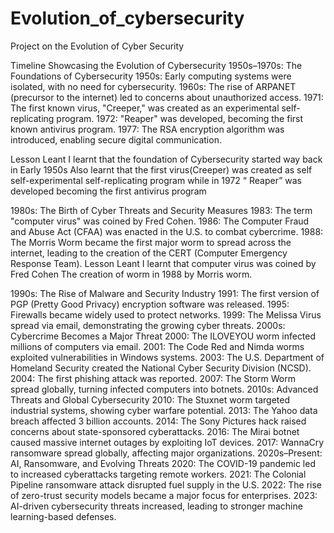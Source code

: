 # Evolution_of_cybersecurity
Project on the Evolution of Cyber Security


Timeline Showcasing the Evolution of Cybersecurity
1950s–1970s: The Foundations of Cybersecurity
1950s: Early computing systems were isolated, with no need for cybersecurity.
1960s: The rise of ARPANET (precursor to the internet) led to concerns about unauthorized access.
1971: The first known virus, "Creeper," was created as an experimental self-replicating program.
1972: "Reaper" was developed, becoming the first known antivirus program.
1977: The RSA encryption algorithm was introduced, enabling secure digital communication.

Lesson Leant
I learnt that the foundation of Cybersecurity started way back in Early 1950s
Also learnt that the first virus(Creeper) was created as self self-experimental self-replicating program while in 1972 “ Reaper” was developed becoming the first antivirus program

1980s: The Birth of Cyber Threats and Security Measures
1983: The term "computer virus" was coined by Fred Cohen.
1986: The Computer Fraud and Abuse Act (CFAA) was enacted in the U.S. to combat cybercrime.
1988: The Morris Worm became the first major worm to spread across the internet, leading to the creation of the CERT (Computer Emergency Response Team).
Lesson Leant
I learnt that computer virus was coined by Fred Cohen
The creation of worm in 1988 by Morris worm.


1990s: The Rise of Malware and Security Industry
1991: The first version of PGP (Pretty Good Privacy) encryption software was released.
1995: Firewalls became widely used to protect networks.
1999: The Melissa Virus spread via email, demonstrating the growing cyber threats.
2000s: Cybercrime Becomes a Major Threat
2000: The ILOVEYOU worm infected millions of computers via email.
2001: The Code Red and Nimda worms exploited vulnerabilities in Windows systems.
2003: The U.S. Department of Homeland Security created the National Cyber Security Division (NCSD).
2004: The first phishing attack was reported.
2007: The Storm Worm spread globally, turning infected computers into botnets.
2010s: Advanced Threats and Global Cybersecurity
2010: The Stuxnet worm targeted industrial systems, showing cyber warfare potential.
2013: The Yahoo data breach affected 3 billion accounts.
2014: The Sony Pictures hack raised concerns about state-sponsored cyberattacks.
2016: The Mirai botnet caused massive internet outages by exploiting IoT devices.
2017: WannaCry ransomware spread globally, affecting major organizations.
2020s–Present: AI, Ransomware, and Evolving Threats
2020: The COVID-19 pandemic led to increased cyberattacks targeting remote workers.
2021: The Colonial Pipeline ransomware attack disrupted fuel supply in the U.S.
2022: The rise of zero-trust security models became a major focus for enterprises.
2023: AI-driven cybersecurity threats increased, leading to stronger machine learning-based defenses.



